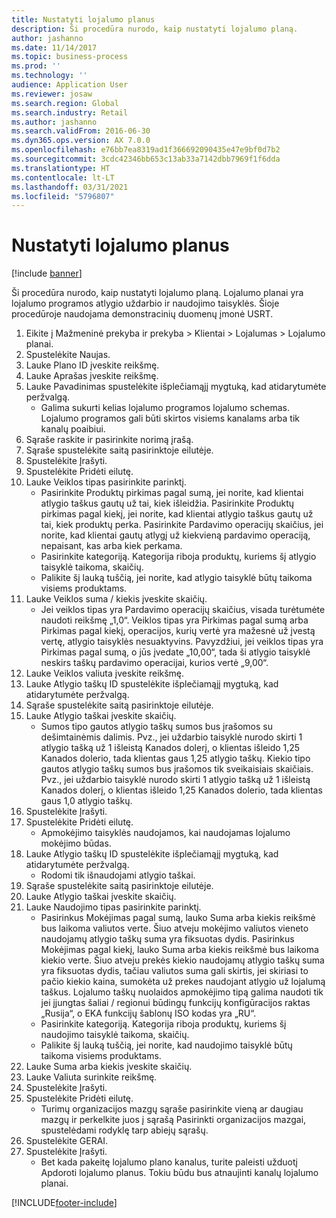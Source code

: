 ```yaml
---
title: Nustatyti lojalumo planus
description: Ši procedūra nurodo, kaip nustatyti lojalumo planą.
author: jashanno
ms.date: 11/14/2017
ms.topic: business-process
ms.prod: ''
ms.technology: ''
audience: Application User
ms.reviewer: josaw
ms.search.region: Global
ms.search.industry: Retail
ms.author: jashanno
ms.search.validFrom: 2016-06-30
ms.dyn365.ops.version: AX 7.0.0
ms.openlocfilehash: e76bb7ea8319ad1f366692090435e47e9bf0d7b2
ms.sourcegitcommit: 3cdc42346bb653c13ab33a7142dbb7969f1f6dda
ms.translationtype: HT
ms.contentlocale: lt-LT
ms.lasthandoff: 03/31/2021
ms.locfileid: "5796807"
---
```

# <a name="define-loyalty-schemes"></a>Nustatyti lojalumo planus

[!include [banner](../includes/banner.md)]

Ši procedūra nurodo, kaip nustatyti lojalumo planą. Lojalumo planai yra lojalumo programos atlygio uždarbio ir naudojimo taisyklės. Šioje procedūroje naudojama demonstracinių duomenų įmonė USRT.

1. Eikite į Mažmeninė prekyba ir prekyba > Klientai > Lojalumas > Lojalumo planai.
2. Spustelėkite Naujas.
3. Lauke Plano ID įveskite reikšmę.
4. Lauke Aprašas įveskite reikšmę.
5. Lauke Pavadinimas spustelėkite išplečiamąjį mygtuką, kad atidarytumėte peržvalgą.
    * Galima sukurti kelias lojalumo programos lojalumo schemas. Lojalumo programos gali būti skirtos visiems kanalams arba tik kanalų poaibiui.  
6. Sąraše raskite ir pasirinkite norimą įrašą.
7. Sąraše spustelėkite saitą pasirinktoje eilutėje.
8. Spustelėkite Įrašyti.
9. Spustelėkite Pridėti eilutę.
10. Lauke Veiklos tipas pasirinkite parinktį.
    * Pasirinkite Produktų pirkimas pagal sumą, jei norite, kad klientai atlygio taškus gautų už tai, kiek išleidžia. Pasirinkite Produktų pirkimas pagal kiekį, jei norite, kad klientai atlygio taškus gautų už tai, kiek produktų perka.  Pasirinkite Pardavimo operacijų skaičius, jei norite, kad klientai gautų atlygį už kiekvieną pardavimo operaciją, nepaisant, kas arba kiek perkama.  
    * Pasirinkite kategoriją. Kategorija riboja produktų, kuriems šį atlygio taisyklė taikoma, skaičių.  
    * Palikite šį lauką tuščią, jei norite, kad atlygio taisyklė būtų taikoma visiems produktams.  
11. Lauke Veiklos suma / kiekis įveskite skaičių.
    *  Jei veiklos tipas yra Pardavimo operacijų skaičius, visada turėtumėte naudoti reikšmę „1,0“. Veiklos tipas yra Pirkimas pagal sumą arba Pirkimas pagal kiekį, operacijos, kurių vertė yra mažesnė už įvestą vertę, atlygio taisyklės nesuaktyvins. Pavyzdžiui, jei veiklos tipas yra Pirkimas pagal sumą, o jūs įvedate „10,00“, tada ši atlygio taisyklė neskirs taškų pardavimo operacijai, kurios vertė „9,00“.  
12. Lauke Veiklos valiuta įveskite reikšmę.
13. Lauke Atlygio taškų ID spustelėkite išplečiamąjį mygtuką, kad atidarytumėte peržvalgą.
14. Sąraše spustelėkite saitą pasirinktoje eilutėje.
15. Lauke Atlygio taškai įveskite skaičių.
    * Sumos tipo gautos atlygio taškų sumos bus įrašomos su dešimtainėmis dalimis. Pvz., jei uždarbio taisyklė nurodo skirti 1 atlygio tašką už 1 išleistą Kanados dolerį, o klientas išleido 1,25 Kanados dolerio, tada klientas gaus 1,25 atlygio taškų. Kiekio tipo gautos atlygio taškų sumos bus įrašomos tik sveikaisiais skaičiais. Pvz., jei uždarbio taisyklė nurodo skirti 1 atlygio tašką už 1 išleistą Kanados dolerį, o klientas išleido 1,25 Kanados dolerio, tada klientas gaus 1,0 atlygio taškų.  
16. Spustelėkite Įrašyti.
17. Spustelėkite Pridėti eilutę.
    * Apmokėjimo taisyklės naudojamos, kai naudojamas lojalumo mokėjimo būdas.  
18. Lauke Atlygio taškų ID spustelėkite išplečiamąjį mygtuką, kad atidarytumėte peržvalgą.
    * Rodomi tik išnaudojami atlygio taškai.  
19. Sąraše spustelėkite saitą pasirinktoje eilutėje.
20. Lauke Atlygio taškai įveskite skaičių.
21. Lauke Naudojimo tipas pasirinkite parinktį.
    * Pasirinkus Mokėjimas pagal sumą, lauko Suma arba kiekis reikšmė bus laikoma valiutos verte. Šiuo atveju mokėjimo valiutos vieneto naudojamų atlygio taškų suma yra fiksuotas dydis. Pasirinkus Mokėjimas pagal kiekį, lauko Suma arba kiekis reikšmė bus laikoma kiekio verte. Šiuo atveju prekės kiekio naudojamų atlygio taškų suma yra fiksuotas dydis, tačiau valiutos suma gali skirtis, jei skiriasi to pačio kiekio kaina, sumokėta už prekes naudojant atlygio už lojalumą taškus. Lojalumo taškų nuolaidos apmokėjimo tipą galima naudoti tik jei įjungtas šaliai / regionui būdingų funkcijų konfigūracijos raktas „Rusija“, o EKA funkcijų šablonų ISO kodas yra „RU“.  
    * Pasirinkite kategoriją. Kategorija riboja produktų, kuriems šį naudojimo taisyklė taikoma, skaičių.  
    * Palikite šį lauką tuščią, jei norite, kad naudojimo taisyklė būtų taikoma visiems produktams.  
22. Lauke Suma arba kiekis įveskite skaičių.
23. Lauke Valiuta surinkite reikšmę.
24. Spustelėkite Įrašyti.
25. Spustelėkite Pridėti eilutę.
    * Turimų organizacijos mazgų sąraše pasirinkite vieną ar daugiau mazgų ir perkelkite juos į sąrašą Pasirinkti organizacijos mazgai, spustelėdami rodyklę tarp abiejų sąrašų.  
26. Spustelėkite GERAI.
27. Spustelėkite Įrašyti.
    * Bet kada pakeitę lojalumo plano kanalus, turite paleisti užduotį Apdoroti lojalumo planus. Tokiu būdu bus atnaujinti kanalų lojalumo planai.  



[!INCLUDE[footer-include](../../includes/footer-banner.md)]